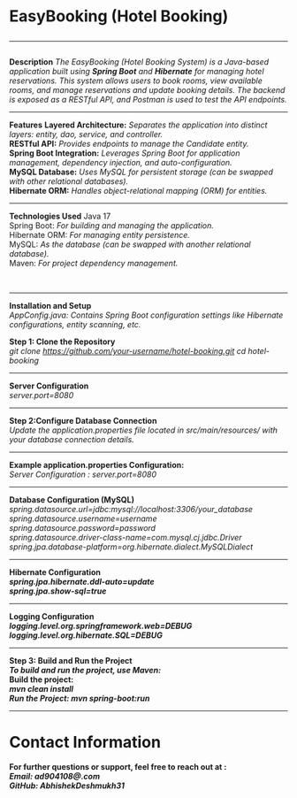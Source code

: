 # EasyBooking (Hotel Booking) <br><hr>

<b>Description</b>
*The EasyBooking (Hotel Booking System) is a Java-based application built using **Spring Boot** and **Hibernate** for managing hotel reservations. This system allows users to book rooms, view available rooms, and manage reservations and update booking details. The backend is exposed as a RESTful API, and Postman is used to test the API endpoints.*
<br><hr>

<b>Features</b>
<b>Layered Architecture:</b> *Separates the application into distinct layers: entity, dao, service, and controller.* <br>
<b>RESTful API:</b> *Provides endpoints to manage the Candidate entity.* <br>
<b>Spring Boot Integration:</b> *Leverages Spring Boot for application management, dependency injection, and auto-configuration.* <br>
<b>MySQL Database:</b> *Uses MySQL for persistent storage (can be swapped with other relational databases).* <br>
<b>Hibernate ORM:</b> *Handles object-relational mapping (ORM) for entities.* <br><hr>

<b>Technologies Used</b>
Java 17 <br>
Spring Boot: *For building and managing the application.* <br>
Hibernate ORM: *For managing entity persistence.* <br>
MySQL: *As the database (can be swapped with another relational database).* <br>
Maven: *For project dependency management.* </p><br><hr>

<b>Installation and Setup </b><br>
*AppConfig.java: Contains Spring Boot configuration settings like Hibernate configurations, entity scanning, etc.<br>*

<b>Step 1: Clone the Repository <br></b>
*git clone https://github.com/your-username/hotel-booking.git
cd hotel-booking <br>*<hr>

<b>Server Configuration <br></b>
*server.port=8080<br>*<hr>

<b>Step 2:Configure Database Connection</b> <br>
*Update the application.properties file located in src/main/resources/ with your database connection details.<br>*<hr>

<b>Example application.properties Configuration:</b><br>
*Server Configuration : server.port=8080* <br><hr>

<b>Database Configuration (MySQL) </b><br>
*spring.datasource.url=jdbc:mysql://localhost:3306/your_database <br>
spring.datasource.username=username <br>
spring.datasource.password=password <br>
spring.datasource.driver-class-name=com.mysql.cj.jdbc.Driver <br>
spring.jpa.database-platform=org.hibernate.dialect.MySQLDialect <br>* <hr>

<b>Hibernate Configuration <b><br>
*spring.jpa.hibernate.ddl-auto=update <br>
spring.jpa.show-sql=true <br>*<hr>

<b>Logging Configuration </b><br>
*logging.level.org.springframework.web=DEBUG<br>
logging.level.org.hibernate.SQL=DEBUG*<br><hr>

<b>Step 3: Build and Run the Project </b><br>
*To build and run the project, use Maven:* <br>
<b>Build the project:</b><br>
*mvn clean install <br>
Run the Project:
mvn spring-boot:run*<br><hr>

# Contact Information <br>
For further questions or support, feel free to reach out at :<br>
*Email: ad904108@.com*<br>
*GitHub: AbhishekDeshmukh31*
